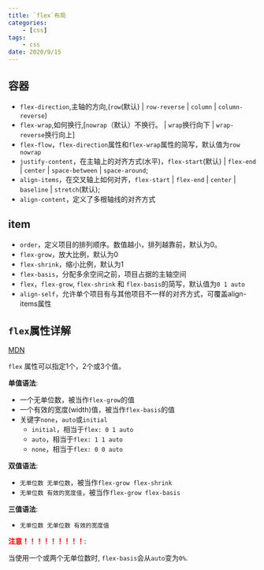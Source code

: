 ```yaml
---
title: `flex`布局
categories:
    - [css]
tags:
    - css
date: 2020/9/15
---
```


## 容器

- `flex-direction`,主轴的方向,(`row`(默认) | `row-reverse` | `column` | `column-reverse`)
- `flex-wrap`,如何换行,[`nowrap`（默认）不换行。 | `wrap`换行向下 | `wrap-reverse`换行向上]
- `flex-flow`，`flex-direction`属性和`flex-wrap`属性的简写，默认值为`row nowrap`
- `justify-content`，在主轴上的对齐方式(水平)，`flex-start`(默认) | `flex-end` | `center` | `space-between` | `space-around`;
- `align-items`，在交叉轴上如何对齐，`flex-start` | `flex-end` | `center` | `baseline` | `stretch`(默认);
- `align-content`，定义了多根轴线的对齐方式

## item

- `order`，定义项目的排列顺序。数值越小，排列越靠前，默认为0。
- `flex-grow`，放大比例，默认为0
- `flex-shrink`，缩小比例，默认为1
- `flex-basis`，分配多余空间之前，项目占据的主轴空间
- `flex`，`flex-grow`, `flex-shrink` 和 `flex-basis`的简写，默认值为`0 1 auto`
- `align-self`，允许单个项目有与其他项目不一样的对齐方式，可覆盖align-items属性

## `flex`属性详解

[MDN](https://developer.mozilla.org/zh-CN/docs/Web/CSS/flex)

`flex` 属性可以指定1个，2个或3个值。

**单值语法**:

- 一个无单位数，被当作`flex-grow`的值
- 一个有效的宽度(width)值，被当作`flex-basis`的值
- 关键字`none`，`auto`或`initial`
  - `initial`，相当于`flex: 0 1 auto`
  - `auto`，相当于`flex: 1 1 auto`
  - `none`，相当于`flex: 0 0 auto`

**双值语法**:

- `无单位数 无单位数`，被当作`flex-grow flex-shrink`
- `无单位数 有效的宽度值`，被当作`flex-grow flex-basis`

**三值语法**:

- `无单位数 无单位数 有效的宽度值`

**<font color=red>注意！！！！！！！！！</font>**:

当使用一个或两个无单位数时, `flex-basis`会从`auto`变为`0%`.
